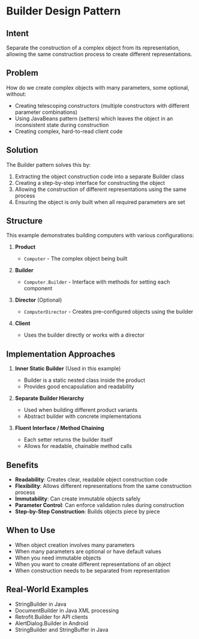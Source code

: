# Builder Design Pattern

## Intent
Separate the construction of a complex object from its representation, allowing the same construction process to create different representations.

## Problem
How do we create complex objects with many parameters, some optional, without:
- Creating telescoping constructors (multiple constructors with different parameter combinations)
- Using JavaBeans pattern (setters) which leaves the object in an inconsistent state during construction
- Creating complex, hard-to-read client code

## Solution
The Builder pattern solves this by:
1. Extracting the object construction code into a separate Builder class
2. Creating a step-by-step interface for constructing the object
3. Allowing the construction of different representations using the same process
4. Ensuring the object is only built when all required parameters are set

## Structure

This example demonstrates building computers with various configurations:

1. **Product**
   - `Computer` - The complex object being built

2. **Builder**
   - `Computer.Builder` - Interface with methods for setting each component

3. **Director** (Optional)
   - `ComputerDirector` - Creates pre-configured objects using the builder

4. **Client**
   - Uses the builder directly or works with a director

## Implementation Approaches

1. **Inner Static Builder** (Used in this example)
   - Builder is a static nested class inside the product
   - Provides good encapsulation and readability

2. **Separate Builder Hierarchy**
   - Used when building different product variants
   - Abstract builder with concrete implementations

3. **Fluent Interface / Method Chaining**
   - Each setter returns the builder itself
   - Allows for readable, chainable method calls

## Benefits

- **Readability**: Creates clear, readable object construction code
- **Flexibility**: Allows different representations from the same construction process
- **Immutability**: Can create immutable objects safely
- **Parameter Control**: Can enforce validation rules during construction
- **Step-by-Step Construction**: Builds objects piece by piece

## When to Use

- When object creation involves many parameters
- When many parameters are optional or have default values
- When you need immutable objects
- When you want to create different representations of an object
- When construction needs to be separated from representation

## Real-World Examples

- StringBuilder in Java
- DocumentBuilder in Java XML processing
- Retrofit.Builder for API clients
- AlertDialog.Builder in Android
- StringBuilder and StringBuffer in Java
